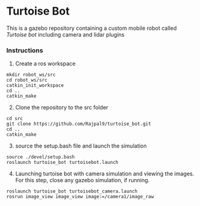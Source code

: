 # Turtoise Bot

This is a gazebo repository containing a custom mobile robot called <i>Turtoise bot</i> including camera and lidar plugins

### Instructions

1. Create a ros workspace

```
mkdir robot_ws/src
cd robot_ws/src
catkin_init_workspace
cd ..
catkin_make
```

2. Clone the repository to the src folder

```
cd src
git clone https://github.com/Rajpal9/turtoise_bot.git
cd ..
catkin_make
```

3. source the setup.bash file and launch the simulation
```
source ./devel/setup.bash
roslaunch turtoise_bot turtoisebot.launch
```

4. Launching turtoise bot with camera simulation and viewing the images. For this step, close any gazebo simulation, if running.
```
roslaunch turtoise_bot turtoisebot_camera.launch
rosrun image_view image_view image:=/camera1/image_raw
```
